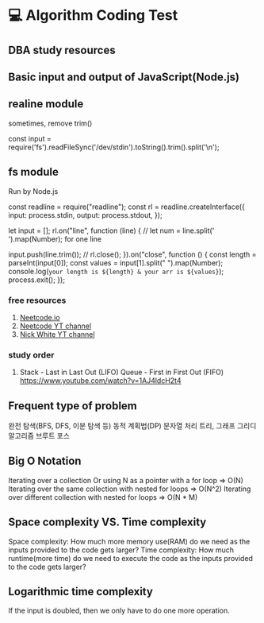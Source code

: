 # 💻 Algorithm Coding Test

## DBA study resources

## Basic input and output of JavaScript(Node.js)

## realine module

sometimes, remove trim()

const input = require('fs').readFileSync('/dev/stdin').toString().trim().split('\n');

## fs module

Run by Node.js

const readline = require("readline");
const rl = readline.createInterface({
input: process.stdin,
output: process.stdout,
});

let input = [];
rl.on("line", function (line) {
// let num = line.split(' ').map(Number); for one line

input.push(line.trim());
// rl.close();
}).on("close", function () {
const length = parseInt(input[0]);
const values = input[1].split(" ").map(Number);
console.log(`your length is ${length} & your arr is ${values}`);
process.exit();
});

### free resources

1. [Neetcode.io](https://neetcode.io/)
2. [Neetcode YT channel](https://www.youtube.com/channel/UC_mYaQAE6-71rjSN6CeCA-g)
3. [Nick White YT channel](https://www.youtube.com/channel/UC1fLEeYICmo3O9cUsqIi7HA)

### study order

1. Stack - Last in Last Out (LIFO)
   Queue - First in First Out (FIFO)
   <https://www.youtube.com/watch?v=1AJ4ldcH2t4>

## Frequent type of problem

완전 탐색(BFS, DFS, 이분 탐색 등)
동적 계획법(DP)
문자열 처리
트리, 그래프
그리디 알고리즘
브루트 포스

## Big O Notation

Iterating over a collection Or using N as a pointer with a for loop => O(N)
Iterating over the same collection with nested for loops => O(N^2)
Iterating over different collection with nested for loops => O(N \* M)

## Space complexity VS. Time complexity

Space complexity: How much more memory use(RAM) do we need as the inputs provided to the code gets larger?
Time complexity: How much runtime(more time) do we need to execute the code as the inputs provided to the code gets larger?

## Logarithmic time complexity

If the input is doubled, then we only have to do one more operation.
